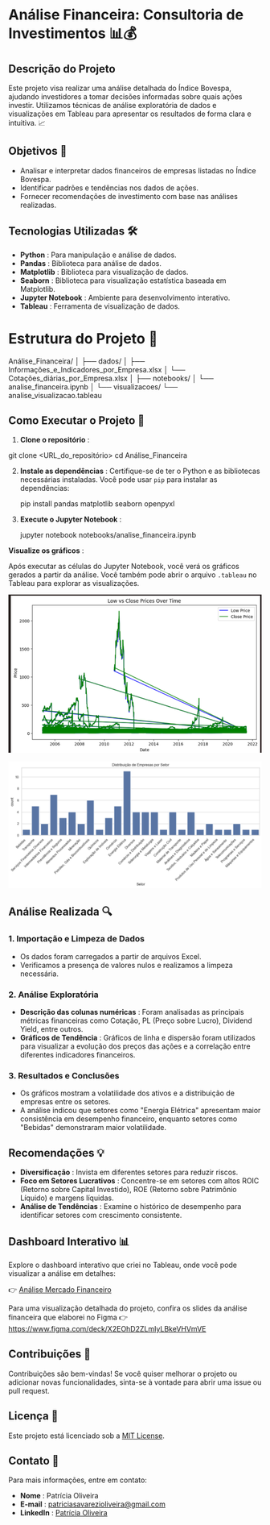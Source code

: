 # Análise Financeira: Consultoria de Investimentos 📊💰

## Descrição do Projeto

Este projeto visa realizar uma análise detalhada do Índice Bovespa, ajudando investidores a tomar decisões informadas sobre quais ações investir. Utilizamos técnicas de análise exploratória de dados e visualizações em Tableau para apresentar os resultados de forma clara e intuitiva. 📈

## Objetivos 🎯

* Analisar e interpretar dados financeiros de empresas listadas no Índice Bovespa.
* Identificar padrões e tendências nos dados de ações.
* Fornecer recomendações de investimento com base nas análises realizadas.

## Tecnologias Utilizadas 🛠️

* **Python** : Para manipulação e análise de dados.
* **Pandas** : Biblioteca para análise de dados.
* **Matplotlib** : Biblioteca para visualização de dados.
* **Seaborn** : Biblioteca para visualização estatística baseada em Matplotlib.
* **Jupyter Notebook** : Ambiente para desenvolvimento interativo.
* **Tableau** : Ferramenta de visualização de dados.

# Estrutura do Projeto 📁

Análise_Financeira/
│
├── dados/
│   ├── Informações_e_Indicadores_por_Empresa.xlsx
│   └── Cotações_diárias_por_Empresa.xlsx
│
├── notebooks/
│   └── analise_financeira.ipynb
│
└── visualizacoes/
    └── analise_visualizacao.tableau

## Como Executar o Projeto 🚀

1. **Clone o repositório** :

git clone <URL_do_repositório>
cd Análise_Financeira

2. **Instale as dependências** :
   Certifique-se de ter o Python e as bibliotecas necessárias instaladas. Você pode usar `pip` para instalar as dependências:

   pip install pandas matplotlib seaborn openpyxl
3. **Execute o Jupyter Notebook** :

   jupyter notebook notebooks/analise_financeira.ipynb

 **Visualize os gráficos** :

Após executar as células do Jupyter Notebook, você verá os gráficos gerados a partir da análise. Você também pode abrir o arquivo `.tableau` no Tableau para explorar as visualizações.

![1728259559903](image/README/1728259559903.png)

![1728259607723](image/README/1728259607723.png)

## Análise Realizada 🔍

### 1. Importação e Limpeza de Dados

* Os dados foram carregados a partir de arquivos Excel.
* Verificamos a presença de valores nulos e realizamos a limpeza necessária.

### 2. Análise Exploratória

* **Descrição das colunas numéricas** : Foram analisadas as principais métricas financeiras como Cotação, PL (Preço sobre Lucro), Dividend Yield, entre outros.
* **Gráficos de Tendência** : Gráficos de linha e dispersão foram utilizados para visualizar a evolução dos preços das ações e a correlação entre diferentes indicadores financeiros.

### 3. Resultados e Conclusões

* Os gráficos mostram a volatilidade dos ativos e a distribuição de empresas entre os setores.
* A análise indicou que setores como "Energia Elétrica" apresentam maior consistência em desempenho financeiro, enquanto setores como "Bebidas" demonstraram maior volatilidade.

## Recomendações 💡

* **Diversificação** : Invista em diferentes setores para reduzir riscos.
* **Foco em Setores Lucrativos** : Concentre-se em setores com altos ROIC (Retorno sobre Capital Investido), ROE (Retorno sobre Patrimônio Líquido) e margens líquidas.
* **Análise de Tendências** : Examine o histórico de desempenho para identificar setores com crescimento consistente.

## Dashboard Interativo 📊

Explore o dashboard interativo que criei no Tableau, onde você pode visualizar a análise em detalhes:

👉 [Análise Mercado Financeiro](https://public.tableau.com/app/profile/patricia.oliveira8640/viz/AnliseMercadoFinanceiro/AnliseIndividual)

Para uma visualização detalhada do projeto, confira os slides da análise financeira que elaborei no Figma     👉     https://www.figma.com/deck/X2EOhD2ZLmIyLBkeVHVmVE

## Contribuições 🤝

Contribuições são bem-vindas! Se você quiser melhorar o projeto ou adicionar novas funcionalidades, sinta-se à vontade para abrir uma issue ou pull request.

## Licença 📜

Este projeto está licenciado sob a [MIT License]().

## Contato 📧

Para mais informações, entre em contato:

* **Nome** : Patrícia Oliveira
* **E-mail** : patriciasavarezioliveira@gmail.com
* **LinkedIn** : [Patrícia Oliveira](https://www.linkedin.com/in/patyoliver)
